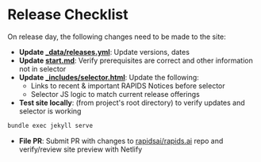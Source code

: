 # Release Checklist

On release day, the following changes need to be made to the site:

- **Update [\_data/releases.yml](_data/releases.yml)**: Update versions, dates
- **Update [start.md](start.md)**: Verify prerequisites are correct and other information not in selector
- **Update [\_includes/selector.html](_includes/selector.html)**: Update the following:
  - Links to recent & important RAPIDS Notices before selector
  - Selector JS logic to match current release offerings
- **Test site locally**: (from project's root directory) to verify updates and selector is working
```sh
bundle exec jekyll serve
```
- **File PR**: Submit PR with changes to [rapidsai/rapids.ai](https://github.com/rapidsai/rapids.ai) repo and verify/review site preview with Netlify
